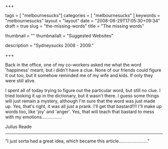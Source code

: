
+++

tags = [ "melbournesucks"]
categories = [ "melbournesucks" ]
keywords = "melbournesucks"
layout = "layout"
date = "2008-06-29T17:05:30+09:34"
draft = true
slug = "the-missing-words"
title = "The missing words"

thumbnail = ""
thumbnailalt = "Suggested Websites"

description = "Sydneysucks 2008 - 2009."

+++

Back in the office, one of my co-workers asked me what the word 'happiness' meant, but i didn't have a clue. None of our friends could figure it out too, but it somehow reminded me of my wife and kids. If only they were still alive.

I spent all of today trying to figure out the particular word, but still no clue. I tried looking it up in the dictionary, but it wasn't there. I guess some things will just remain a mystery, although I'm sure that the word was just made up. Yes, that's right, it was all just a prank. I'll get that bastard!!!! I'll make up words too, like 'joy' and 'anger'. Yes, that will teach that bastard to mess with my emotions................

Julius Reade
____________________________________________________

"I just sorta had a great idea, which became this article......................." 